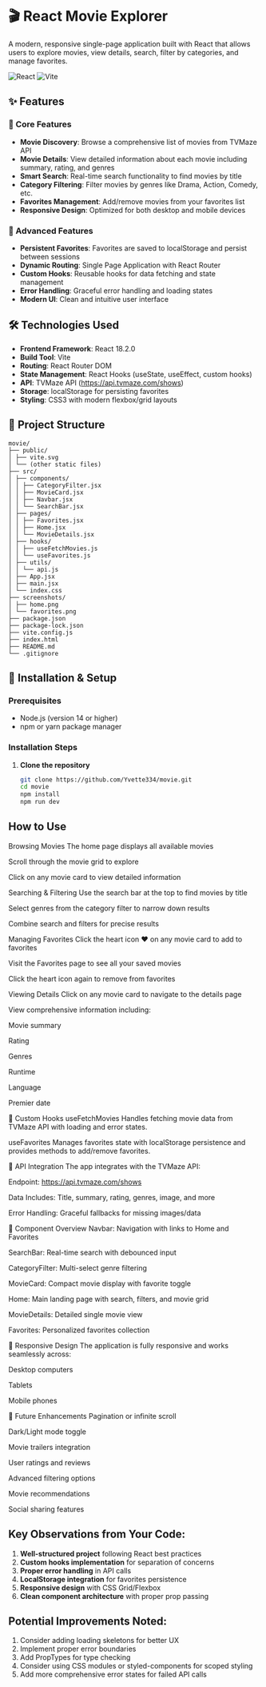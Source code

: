 # 🎬 React Movie Explorer

A modern, responsive single-page application built with React that allows users to explore movies, view details, search, filter by categories, and manage favorites.

![React](https://github.com/Yvette334/movie/blob/7c9571a4cf463e0378557eba369c404b45b7d7c6/Screenshot%202025-10-21%20221536.png)
![Vite](https://github.com/Yvette334/movie/blob/7c9571a4cf463e0378557eba369c404b45b7d7c6/Screenshot%202025-10-21%20221628.png)

## ✨ Features

### 🎯 Core Features
- **Movie Discovery**: Browse a comprehensive list of movies from TVMaze API
- **Movie Details**: View detailed information about each movie including summary, rating, and genres
- **Smart Search**: Real-time search functionality to find movies by title
- **Category Filtering**: Filter movies by genres like Drama, Action, Comedy, etc.
- **Favorites Management**: Add/remove movies from your favorites list
- **Responsive Design**: Optimized for both desktop and mobile devices

### 🚀 Advanced Features
- **Persistent Favorites**: Favorites are saved to localStorage and persist between sessions
- **Dynamic Routing**: Single Page Application with React Router
- **Custom Hooks**: Reusable hooks for data fetching and state management
- **Error Handling**: Graceful error handling and loading states
- **Modern UI**: Clean and intuitive user interface

## 🛠 Technologies Used

- **Frontend Framework**: React 18.2.0
- **Build Tool**: Vite
- **Routing**: React Router DOM
- **State Management**: React Hooks (useState, useEffect, custom hooks)
- **API**: TVMaze API (https://api.tvmaze.com/shows)
- **Storage**: localStorage for persisting favorites
- **Styling**: CSS3 with modern flexbox/grid layouts

## 📁 Project Structure
```
movie/
├── public/
│ ├── vite.svg
│ └── (other static files)
├── src/
│ ├── components/
│ │ ├── CategoryFilter.jsx
│ │ ├── MovieCard.jsx
│ │ ├── Navbar.jsx
│ │ └── SearchBar.jsx
│ ├── pages/
│ │ ├── Favorites.jsx
│ │ ├── Home.jsx
│ │ └── MovieDetails.jsx
│ ├── hooks/
│ │ ├── useFetchMovies.js
│ │ └── useFavorites.js
│ ├── utils/
│ │ └── api.js
│ ├── App.jsx
│ ├── main.jsx
│ └── index.css
├── screenshots/
│ ├── home.png
│ └── favorites.png
├── package.json
├── package-lock.json
├── vite.config.js
├── index.html
├── README.md
└── .gitignore
```

## 🚀 Installation & Setup

### Prerequisites
- Node.js (version 14 or higher)
- npm or yarn package manager

### Installation Steps

1. **Clone the repository**
   ```bash
   git clone https://github.com/Yvette334/movie.git
   cd movie 
   npm install
   npm run dev
   ```
## How to Use
Browsing Movies
The home page displays all available movies

Scroll through the movie grid to explore

Click on any movie card to view detailed information

Searching & Filtering
Use the search bar at the top to find movies by title

Select genres from the category filter to narrow down results

Combine search and filters for precise results

Managing Favorites
Click the heart icon ♥ on any movie card to add to favorites

Visit the Favorites page to see all your saved movies

Click the heart icon again to remove from favorites

Viewing Details
Click on any movie card to navigate to the details page

View comprehensive information including:

Movie summary

Rating

Genres

Runtime

Language

Premier date

🔧 Custom Hooks
useFetchMovies
Handles fetching movie data from TVMaze API with loading and error states.

useFavorites
Manages favorites state with localStorage persistence and provides methods to add/remove favorites.

🌟 API Integration
The app integrates with the TVMaze API:

Endpoint: https://api.tvmaze.com/shows

Data Includes: Title, summary, rating, genres, image, and more

Error Handling: Graceful fallbacks for missing images/data

🎨 Component Overview
Navbar: Navigation with links to Home and Favorites

SearchBar: Real-time search with debounced input

CategoryFilter: Multi-select genre filtering

MovieCard: Compact movie display with favorite toggle

Home: Main landing page with search, filters, and movie grid

MovieDetails: Detailed single movie view

Favorites: Personalized favorites collection

📱 Responsive Design
The application is fully responsive and works seamlessly across:

Desktop computers

Tablets

Mobile phones

🔮 Future Enhancements
Pagination or infinite scroll

Dark/Light mode toggle

Movie trailers integration

User ratings and reviews

Advanced filtering options

Movie recommendations

Social sharing features

## Key Observations from Your Code:

1. **Well-structured project** following React best practices
2. **Custom hooks implementation** for separation of concerns
3. **Proper error handling** in API calls
4. **LocalStorage integration** for favorites persistence
5. **Responsive design** with CSS Grid/Flexbox
6. **Clean component architecture** with proper prop passing

## Potential Improvements Noted:

1. Consider adding loading skeletons for better UX
2. Implement proper error boundaries
3. Add PropTypes for type checking
4. Consider using CSS modules or styled-components for scoped styling
5. Add more comprehensive error states for failed API calls
